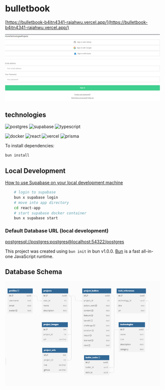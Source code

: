 # bulletbook

[https://bulletbook-b4itn4341-rajahwu.vercel.app/](https://bulletbook-b4itn4341-rajahwu.vercel.app/)

![login](assets/bulletbook_login.png)

## technologies

![postgres](https://img.shields.io/badge/PostgreSQL-316192?style=for-the-badge&logo=postgresql&logoColor=white)
![supabase](https://img.shields.io/badge/Supabase-181818?style=for-the-badge&logo=supabase&logoColor=white)
![typescript](https://img.shields.io/badge/TypeScript-007ACC?style=for-the-badge&logo=typescript&logoColor=white)

![docker](https://img.shields.io/badge/Docker-2CA5E0?style=for-the-badge&logo=docker&logoColor=white)
![react](https://img.shields.io/badge/React-20232A?style=for-the-badge&logo=react&logoColor=61DAFB)
![vercel](https://img.shields.io/badge/Vercel-000000?style=for-the-badge&logo=vercel&logoColor=white)
![prisma](https://img.shields.io/badge/Prisma-3982CE?style=for-the-badge&logo=Prisma&logoColor=white)

To install dependencies:

```bash
bun install
```

## Local Development

[How to use Supabase on your local development machine](https://supabase.com/docs/guides/cli/local-development)

```bash
    # login to supabase
    bun x supabase login
    # move into app directory
    cd react-app
    # start supabase docker container
    bun x supabase start
```

### Default Database URL (local development)

[postgresql://postgres:postgres@localhost:54322/postgres]( http://localhost:54323)

This project was created using `bun init` in bun v1.0.0. [Bun](https://bun.sh) is a fast all-in-one JavaScript runtime.

## Database Schema

![database schema](assets/database_schema.png)